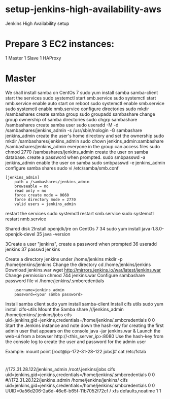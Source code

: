 # setup-jenkins-high-availability-aws
Jenkins High Availability setup

# Prepare 3 EC2 instances:
1 Master
1 Slave
1 HAProxy

# Master
We shall install samba on CentOs 7
    sudo yum install samba samba-client
start the services
    sudo systemctl start smb.service
    sudo systemctl start nmb.service
enable auto start on reboot
    sudo systemctl enable smb.service
    sudo systemctl enable nmb.service
configure directories
    sudo mkdir /sambashares
create samba group
    sudo groupadd sambashare
change group ownership of samba directories
    sudo chgrp sambashare /sambashares
create samba user
    sudo useradd -M -d /sambashares/jenkins_admin -s /usr/sbin/nologin -G sambashare jenkins_admin
create the user's home directory and set the ownership
    sudo mkdir /sambashares/jenkins_admin
    sudo chown jenkins_admin:sambashare /sambashares/jenkins_admin
everyone in the group can access files
    sudo chmod 2770 /sambashares/jenkins_admin
create the user on samba database. create a password when prompted.
    sudo smbpasswd -a jenkins_admin
enable the user on samba
    sudo smbpasswd -e jenkins_admin
configure samba shares
    sudo vi /etc/samba/smb.conf

    [jenkins_admin]
        path = /sambashares/jenkins_admin
        browseable = no
        read only = no
        force create mode = 0660
        force directory mode = 2770
        valid users = jenkins_admin
restart the services
    sudo systemctl restart smb.service
    sudo systemctl restart nmb.service
    
Shared disk
2Install openjdk/jre on CentOs 7
   34  sudo yum install java-1.8.0-openjdk-devel
   35  java -version

3Create a user "jenkins", create a password when prompted
   36  useradd jenkins
   37  passwd jenkins
   
Create a directory jenkins under /home/jenkins
    mkdir -p /home/jenkins/jenkins
Change the directory
    cd /home/jenkins/jenkins
Download jenkins.war
    wget http://mirrors.jenkins.io/war/latest/jenkins.war
Change permission
    chmod 744 jenkins.war
Configure sambashare password file
    vi /home/jenkins/.smbcredentials

        username=jenkins_admin
        password=<your samba password>
Install samba client
    sudo yum install samba-client
Install cifs utils
    sudo yum install cifs-utils
Mount the Samba share
    //<Samba Server IP>/jenkins_admin /home/jenkins/.jenkins/jobs cifs uid=jenkins,gid=jenkins,credentials=/home/jenkins/.smbcredentials 0 0
Start the Jenkins instance and note down the hash-key for creating the first admin user that appears on the console
    java -jar jenkins.war &
Launch the web-ui from a browser http://<this_server_ip>:8080
Use the hash-key from the console log to create the user and password for the admin user

Example: mount point
[root@ip-172-31-28-122 jobs]# cat /etc/fstab 
#
//172.31.28.122/jenkins_admin /root/.jenkins/jobs cifs uid=jenkins,gid=jenkins,credentials=/home/jenkins/.smbcredentials  0 0
#//172.31.28.122/jenkins_admin /home/jenkins/jenkins/ cifs uid=jenkins,gid=jenkins,credentials=/home/jenkins/.smbcredentials  0 0
UUID=0a56d206-2a6d-46e6-b65f-11b7052f72cf     /           xfs    defaults,noatime  1   1
